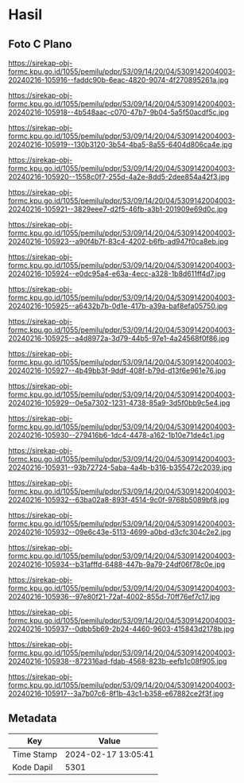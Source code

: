 # Hasil

## Foto C Plano

https://sirekap-obj-formc.kpu.go.id/1055/pemilu/pdpr/53/09/14/20/04/5309142004003-20240216-105916--faddc90b-6eac-4820-9074-4f270895261a.jpg

https://sirekap-obj-formc.kpu.go.id/1055/pemilu/pdpr/53/09/14/20/04/5309142004003-20240216-105918--4b548aac-c070-47b7-9b04-5a5f50acdf5c.jpg

https://sirekap-obj-formc.kpu.go.id/1055/pemilu/pdpr/53/09/14/20/04/5309142004003-20240216-105919--130b3120-3b54-4ba5-8a55-6404d806ca4e.jpg

https://sirekap-obj-formc.kpu.go.id/1055/pemilu/pdpr/53/09/14/20/04/5309142004003-20240216-105920--1558c0f7-255d-4a2e-8dd5-2dee854a42f3.jpg

https://sirekap-obj-formc.kpu.go.id/1055/pemilu/pdpr/53/09/14/20/04/5309142004003-20240216-105921--3829eee7-d2f5-46fb-a3b1-201909e69d0c.jpg

https://sirekap-obj-formc.kpu.go.id/1055/pemilu/pdpr/53/09/14/20/04/5309142004003-20240216-105923--a90f4b7f-83c4-4202-b6fb-ad947f0ca8eb.jpg

https://sirekap-obj-formc.kpu.go.id/1055/pemilu/pdpr/53/09/14/20/04/5309142004003-20240216-105924--e0dc95a4-e63a-4ecc-a328-1b8d611ff4d7.jpg

https://sirekap-obj-formc.kpu.go.id/1055/pemilu/pdpr/53/09/14/20/04/5309142004003-20240216-105925--a6432b7b-0d1e-417b-a39a-baf8efa05750.jpg

https://sirekap-obj-formc.kpu.go.id/1055/pemilu/pdpr/53/09/14/20/04/5309142004003-20240216-105925--a4d8972a-3d79-44b5-97e1-4a24568f0f86.jpg

https://sirekap-obj-formc.kpu.go.id/1055/pemilu/pdpr/53/09/14/20/04/5309142004003-20240216-105927--4b49bb3f-9ddf-408f-b79d-d13f6e961e76.jpg

https://sirekap-obj-formc.kpu.go.id/1055/pemilu/pdpr/53/09/14/20/04/5309142004003-20240216-105929--0e5a7302-1231-4738-85a9-3d5f0bb9c5e4.jpg

https://sirekap-obj-formc.kpu.go.id/1055/pemilu/pdpr/53/09/14/20/04/5309142004003-20240216-105930--279416b6-1dc4-4478-a162-1b10e71de4c1.jpg

https://sirekap-obj-formc.kpu.go.id/1055/pemilu/pdpr/53/09/14/20/04/5309142004003-20240216-105931--93b72724-5aba-4a4b-b316-b355472c2039.jpg

https://sirekap-obj-formc.kpu.go.id/1055/pemilu/pdpr/53/09/14/20/04/5309142004003-20240216-105932--63ba02a8-893f-4514-9c0f-9768b5089bf8.jpg

https://sirekap-obj-formc.kpu.go.id/1055/pemilu/pdpr/53/09/14/20/04/5309142004003-20240216-105932--09e6c43e-5113-4699-a0bd-d3cfc304c2e2.jpg

https://sirekap-obj-formc.kpu.go.id/1055/pemilu/pdpr/53/09/14/20/04/5309142004003-20240216-105934--b31afffd-6488-447b-9a79-24df06f78c0e.jpg

https://sirekap-obj-formc.kpu.go.id/1055/pemilu/pdpr/53/09/14/20/04/5309142004003-20240216-105936--97e80f21-72af-4002-855d-70ff76ef7c17.jpg

https://sirekap-obj-formc.kpu.go.id/1055/pemilu/pdpr/53/09/14/20/04/5309142004003-20240216-105937--0dbb5b69-2b24-4460-9603-415843d2178b.jpg

https://sirekap-obj-formc.kpu.go.id/1055/pemilu/pdpr/53/09/14/20/04/5309142004003-20240216-105938--872316ad-fdab-4568-823b-eefb1c08f905.jpg

https://sirekap-obj-formc.kpu.go.id/1055/pemilu/pdpr/53/09/14/20/04/5309142004003-20240216-105917--3a7b07c6-8f1b-43c1-b358-e67882ce2f3f.jpg


## Metadata

| Key        | Value               |
| ---------- | ------------------- |
| Time Stamp | 2024-02-17 13:05:41 |
| Kode Dapil | 5301                |



